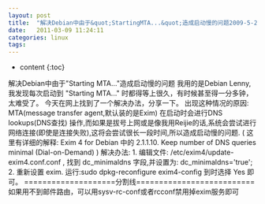 ```yaml
---
layout: post
title:  "解决Debian中由于&quot;StartingMTA...&quot;造成启动慢的问题2009-5-22"
date:   2011-03-09 11:24:11
categories: linux
tags:
---
```


* content
{:toc}

解决Debian中由于"Starting MTA..."造成启动慢的问题 我用的是Debian Lenny,我发现每次启动到 "Starting MTA..." 时都得等上很久，有时候甚至得一分多钟，太难受了。  今天在网上找到了一个解决办法，分享一下。  出现这种情况的原因:   MTA(message transfer agent,默认装的是Exim) 在启动时会进行DNS lookups(DNS查找)  操作,而如果是拔号上网或是像我用Reijie的话,系统会尝试进行网络连接(即使是连接失败),这将会尝试很长一段时间,所以造成启动慢的问题. (  这里有详细的解释: Exim 4 for Debian 中的 2.1.1.10. Keep number of DNS queries  minimal (Dial-on-Demand) )   解决办法: 1. 编辑文件: /etc/exim4/update-exim4.conf.conf , 找到 dc_minimaldns 字段,并设置为: dc_minimaldns='true';  2. 重新设置 exim. 运行:sudo dpkg-reconfigure exim4-config  到时选择 Yes 即可。 ====================分割线========================== 如果用不到邮件路由，可以用sysv-rc-conf或者rcconf禁用掉exim服务即可
        
